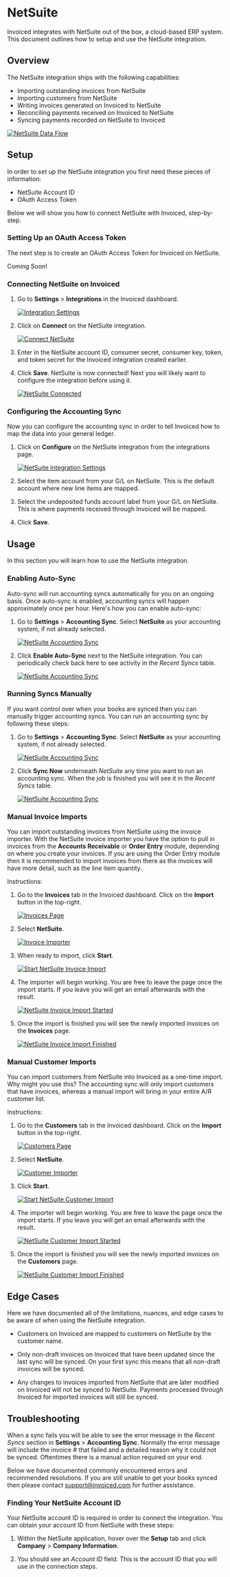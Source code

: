 # NetSuite

Invoiced integrates with NetSuite out of the box, a cloud-based ERP system. This document outlines how to setup and use the NetSuite integration.

## Overview

The NetSuite integration ships with the following capabilities:

- Importing outstanding invoices from NetSuite
- Importing customers from NetSuite
- Writing invoices generated on Invoiced to NetSuite
- Reconciling payments received on Invoiced to NetSuite
- Syncing payments recorded on NetSuite to Invoiced

[![NetSuite Data Flow](../img/netsuite-object-mapping.png)](../img/netsuite-object-mapping.png)

## Setup

In order to set up the NetSuite integration you first need these pieces of information:
- NetSuite Account ID
- OAuth Access Token

Below we will show you how to connect NetSuite with Invoiced, step-by-step.

### Setting Up an OAuth Access Token

The next step is to create an OAuth Access Token for Invoiced on NetSuite.

Coming Soon!

### Connecting NetSuite on Invoiced

1. Go to **Settings** > **Integrations** in the Invoiced dashboard.

   [![Integration Settings](../img/integration-settings.png)](../img/integration-settings.png)

2. Click on **Connect** on the NetSuite integration.

   [![Connect NetSuite](../img/connect-netsuite.png)](../img/connect-netsuite.png)

3. Enter in the NetSuite account ID, consumer secret, consumer key, token, and token secret for the Invoiced integration created earlier.

4. Click **Save**. NetSuite is now connected! Next you will likely want to configure the integration before using it.

   [![NetSuite Connected](../img/netsuite-connected.png)](../img/netsuite-connected.png)

### Configuring the Accounting Sync

Now you can configure the accounting sync in order to tell Invoiced how to map the data into your general ledger.

1. Click on **Configure** on the NetSuite integration from the integrations page.

   [![NetSuite Integration Settings](../img/netsuite-integration-settings.png)](../img/netsuite-integration-settings.png)

2. Select the item account from your G/L on NetSuite. This is the default account where new line items are mapped.

3. Select the undeposited funds account label from your G/L on NetSuite. This is where payments received through Invoiced will be mapped.

4. Click **Save**.

## Usage

In this section you will learn how to use the NetSuite integration.

### Enabling Auto-Sync

Auto-sync will run accounting syncs automatically for you on an ongoing basis. Once auto-sync is enabled, accounting syncs will happen approximately once per hour. Here's how you can enable auto-sync:

1. Go to **Settings** > **Accounting Sync**. Select **NetSuite** as your accounting system, if not already selected.

   [![NetSuite Accounting Sync](../img/netsuite-accounting-sync-connected.png)](../img/netsuite-accounting-sync-connected.png)

2. Click **Enable Auto-Sync** next to the NetSuite integration. You can periodically check back here to see activity in the *Recent Syncs* table.

   [![NetSuite Accounting Sync](../img/netsuite-accounting-sync.png)](../img/netsuite-accounting-sync.png)

### Running Syncs Manually

If you want control over when your books are synced then you can manually trigger accounting syncs. You can run an accounting sync by following these steps:

1. Go to **Settings** > **Accounting Sync**. Select **NetSuite** as your accounting system, if not already selected.

   [![NetSuite Accounting Sync](../img/netsuite-accounting-sync-connected.png)](../img/netsuite-accounting-sync-connected.png)

2. Click **Sync Now** underneath *NetSuite* any time you want to run an accounting sync. When the job is finished you will see it in the *Recent Syncs* table.

   [![NetSuite Accounting Sync](../img/netsuite-accounting-sync.png)](../img/netsuite-accounting-sync.png)

### Manual Invoice Imports

You can import outstanding invoices from NetSuite using the invoice importer. With the NetSuite invoice importer you have the option to pull in invoices from the **Accounts Receivable** or **Order Entry** module, depending on where you create your invoices. If you are using the Order Entry module then it is recommended to import invoices from there as the invoices will have more detail, such as the line item quantity.

Instructions:

1. Go to the **Invoices** tab in the Invoiced dashboard. Click on the **Import** button in the top-right.

   [![Invoices Page](../img/invoices-header.png)](../img/invoices-header.png)

2. Select **NetSuite**.

   [![Invoice Importer](../img/invoice-importer.png)](../img/invoice-importer.png)

3. When ready to import, click **Start**.

   [![Start NetSuite Invoice Import](../img/netsuite-invoice-importer-options.png)](../img/netsuite-invoice-importer-options.png)

4. The importer will begin working. You are free to leave the page once the import starts. If you leave you will get an email afterwards with the result.

   [![NetSuite Invoice Import Started](../img/netsuite-invoice-importer-pending.png)](../img/netsuite-invoice-importer-pending.png)

5. Once the import is finished you will see the newly imported invoices on the **Invoices** page.

   [![NetSuite Invoice Import Finished](../img/netsuite-invoice-importer-finished.png)](../img/netsuite-invoice-importer-finished.png)

### Manual Customer Imports

You can import customers from NetSuite into Invoiced as a one-time import. Why might you use this? The accounting sync will only import customers that have invoices, whereas a manual import will bring in your entire A/R customer list.

Instructions:

1. Go to the **Customers** tab in the Invoiced dashboard. Click on the **Import** button in the top-right.

   [![Customers Page](../img/customers-header.png)](../img/customers-header.png)

2. Select **NetSuite**.

   [![Customer Importer](../img/customer-importer.png)](../img/customer-importer.png)

3. Click **Start**.

   [![Start NetSuite Customer Import](../img/netsuite-customer-importer.png)](../img/netsuite-customer-importer.png)

4. The importer will begin working. You are free to leave the page once the import starts. If you leave you will get an email afterwards with the result.

   [![NetSuite Customer Import Started](../img/netsuite-customer-importer-pending.png)](../img/netsuite-customer-importer-pending.png)

5. Once the import is finished you will see the newly imported invoices on the **Customers** page.

   [![NetSuite Customer Import Finished](../img/netsuite-customer-importer-finished.png)](../img/netsuite-customer-importer-finished.png)

## Edge Cases

Here we have documented all of the limitations, nuances, and edge cases to be aware of when using the NetSuite integration.

- Customers on Invoiced are mapped to customers on NetSuite by the customer name.

- Only non-draft invoices on Invoiced that have been updated since the last sync will be synced. On your first sync this means that all non-draft invoices will be synced.

- Any changes to invoices imported from NetSuite that are later modified on Invoiced will not be synced to NetSuite. Payments processed through Invoiced for imported invoices will still be synced.

## Troubleshooting

When a sync fails you will be able to see the error message in the *Recent Syncs* section in **Settings** > **Accounting Sync**. Normally the error message will include the invoice # that failed and a detailed reason why it could not be synced. Oftentimes there is a manual action required on your end.

Below we have documented commonly encountered errors and recommended resolutions. If you are still unable to get your books synced then please contact [support@invoiced.com](mailto:support@invoiced.com) for further assistance.

### Finding Your NetSuite Account ID

Your NetSuite account ID is required in order to connect the integration. You can obtain your account ID from NetSuite with these steps:

1. Within the NetSuite application, hover over the **Setup** tab and click **Company** > **Company Information**.

2. You should see an *Account ID* field. This is the account ID that you will use in the connection steps.